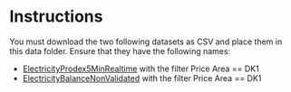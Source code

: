 # Instructions

You must download the two following datasets as CSV and place them in this data folder.
Ensure that they have the following names:

- [ElectricityProdex5MinRealtime](https://www.energidataservice.dk/tso-electricity/ElectricityProdex5MinRealtime) with the filter Price Area == DK1
- [ElectricityBalanceNonValidated](https://www.energidataservice.dk/tso-electricity/ElectricityBalanceNonv) with the filter Price Area == DK1